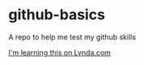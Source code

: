 # github-basics
A repo to help me test my github skills

[I'm learning this on Lynda.com](http://www.lynda.com)
